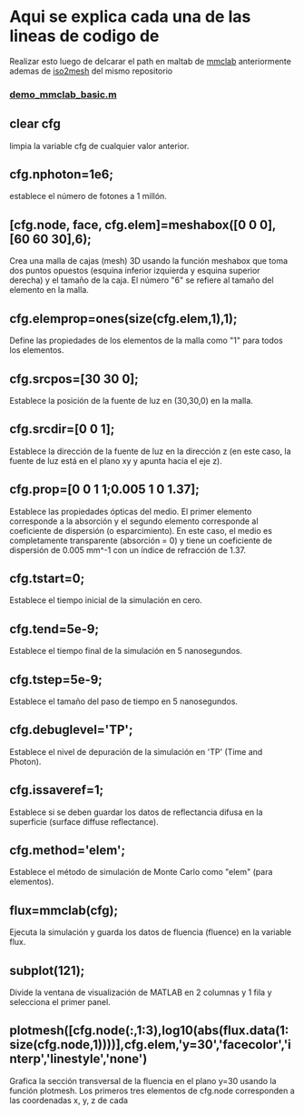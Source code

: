 # Aqui se explica cada una de las lineas de codigo de 
Realizar esto luego de delcarar el path en maltab de [mmclab](https://github.com/fangq/mmc/tree/master/mmclab) anteriormente ademas de [iso2mesh](https://github.com/fangq/iso2mesh) del mismo repositorio
### [demo_mmclab_basic.m](https://github.com/fangq/mmc/blob/master/mmclab/example/demo_immc_basic.m)

## clear cfg

limpia la variable cfg de cualquier valor anterior.

## cfg.nphoton=1e6;

establece el número de fotones a 1 millón.

## [cfg.node, face, cfg.elem]=meshabox([0 0 0],[60 60 30],6);

Crea una malla de cajas (mesh) 3D usando la función meshabox que toma dos puntos opuestos (esquina inferior izquierda y esquina superior derecha) y el tamaño de la caja. El número "6" se refiere al tamaño del elemento en la malla.

## cfg.elemprop=ones(size(cfg.elem,1),1);

Define las propiedades de los elementos de la malla como "1" para todos los elementos.

## cfg.srcpos=[30 30 0];

Establece la posición de la fuente de luz en (30,30,0) en la malla.

## cfg.srcdir=[0 0 1];

Establece la dirección de la fuente de luz en la dirección z (en este caso, la fuente de luz está en el plano xy y apunta hacia el eje z).

## cfg.prop=[0 0 1 1;0.005 1 0 1.37];

Establece las propiedades ópticas del medio. El primer elemento corresponde a la absorción y el segundo elemento corresponde al coeficiente de dispersión (o esparcimiento). En este caso, el medio es completamente transparente (absorción = 0) y tiene un coeficiente de dispersión de 0.005 mm^-1 con un índice de refracción de 1.37.

## cfg.tstart=0;

Establece el tiempo inicial de la simulación en cero.

## cfg.tend=5e-9;

Establece el tiempo final de la simulación en 5 nanosegundos.

## cfg.tstep=5e-9;

Establece el tamaño del paso de tiempo en 5 nanosegundos.

## cfg.debuglevel='TP';

Establece el nivel de depuración de la simulación en 'TP' (Time and Photon).

## cfg.issaveref=1;

Establece si se deben guardar los datos de reflectancia difusa en la superficie (surface diffuse reflectance).

## cfg.method='elem';

Establece el método de simulación de Monte Carlo como "elem" (para elementos).

## flux=mmclab(cfg);

Ejecuta la simulación y guarda los datos de fluencia (fluence) en la variable flux.

## subplot(121);

Divide la ventana de visualización de MATLAB en 2 columnas y 1 fila y selecciona el primer panel.

## plotmesh([cfg.node(:,1:3),log10(abs(flux.data(1:size(cfg.node,1))))],cfg.elem,'y=30','facecolor','interp','linestyle','none')

Grafica la sección transversal de la fluencia en el plano y=30 usando la función plotmesh. Los primeros tres elementos de cfg.node corresponden a las coordenadas x, y, z de cada